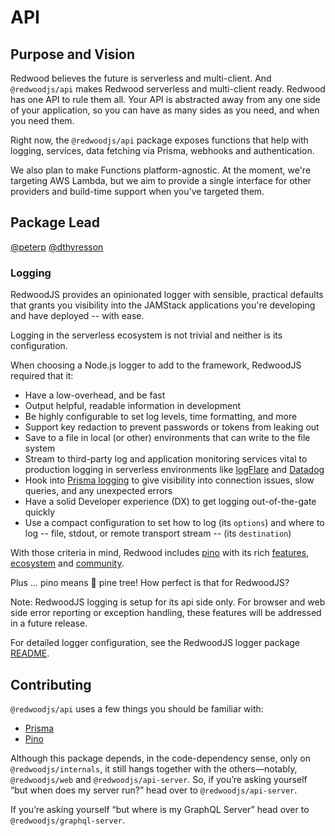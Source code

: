 # API

## Purpose and Vision

Redwood believes the future is serverless and multi-client. And `@redwoodjs/api` makes Redwood serverless and multi-client ready. Redwood has one API to rule them all. Your API is abstracted away from any one side of your application, so you can have as many sides as you need, and when you need them.

Right now, the `@redwoodjs/api` package exposes functions that help with logging, services, data fetching via Prisma, webhooks and authentication.

We also plan to make Functions platform-agnostic. At the moment, we're targeting AWS Lambda, but we aim to provide a single interface for other providers and build-time support when you've targeted them.

## Package Lead

[@peterp](https://github.com/peterp/)
[@dthyresson](https://github.com/dthyresson/)
### Logging

RedwoodJS provides an opinionated logger with sensible, practical defaults that grants you visibility into the JAMStack applications you're developing and have deployed  -- with ease.

Logging in the serverless ecosystem is not trivial and neither is its configuration.

When choosing a Node.js logger to add to the framework, RedwoodJS required that it:

* Have a low-overhead, and be fast
* Output helpful, readable information in development
* Be highly configurable to set log levels, time formatting, and more
* Support key redaction to prevent passwords or tokens from leaking out
* Save to a file in local (or other) environments that can write to the file system
* Stream to third-party log and application monitoring services vital to production logging in serverless environments like [logFlare](https://logflare.app/) and [Datadog](https://www.datadoghq.com/)
* Hook into [Prisma logging](https://www.prisma.io/docs/concepts/components/prisma-client/working-with-prismaclient/logging) to give visibility into connection issues, slow queries, and any unexpected errors
* Have a solid Developer experience (DX) to get logging out-of-the-gate quickly
* Use a compact configuration to set how to log (its `options`) and where to log -- file, stdout, or remote transport stream -- (its `destination`)

With those criteria in mind, Redwood includes [pino](https://github.com/pinojs/pino) with its rich [features](https://github.com/pinojs/pino/blob/master/docs/api.md), [ecosystem](https://github.com/pinojs/pino/blob/master/docs/ecosystem.md) and [community](https://github.com/pinojs/pino/blob/master/docs/ecosystem.md#community).

Plus ... pino means 🌲 pine tree! How perfect is that for RedwoodJS?

Note: RedwoodJS logging is setup for its api side only. For browser and web side error reporting or exception handling, these features will be addressed in a future release.

For detailed logger configuration, see the RedwoodJS logger package [README](./src/logger/README.md).

## Contributing

`@redwoodjs/api` uses a few things you should be familiar with:

- [Prisma](https://www.prisma.io)
- [Pino](https://getpino.io)

Although this package depends, in the code-dependency sense, only on `@redwoodjs/internals`, it still hangs together with the others&mdash;notably, `@redwoodjs/web` and `@redwoodjs/api-server`. So, if you’re asking yourself “but when does my server run?” head over to `@redwoodjs/api-server`.

If you’re asking yourself “but where is my GraphQL Server” head over to `@redwoodjs/graphql-server`.
